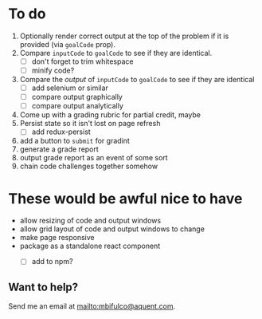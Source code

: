 # To do
1. Optionally render correct output at the top of the problem if it is provided (via `goalCode` prop).
1. Compare `inputCode` to `goalCode` to see if they are identical.
    - [ ] don't forget to trim whitespace
    - [ ] minify code?
1. Compare the _output_ of `inputCode` to `goalCode` to see if they are identical
    - [ ] add selenium or similar
    - [ ] compare output graphically
    - [ ] compare output analytically
1. Come up with a grading rubric for partial credit, maybe
1. Persist state so it isn't lost on page refresh
    - [ ] add redux-persist
1. add a button to `submit` for gradint
1. generate a grade report
1. output grade report as an event of some sort
1. chain code challenges together somehow

# These would be awful nice to have
- allow resizing of code and output windows
- allow grid layout of code and output windows to change
- make page responsive
- package as a standalone react component
    - [ ] add to npm?


## Want to help?
Send me an email at [mailto:mbifulco@aquent.com](mbifulco@aquent.com).